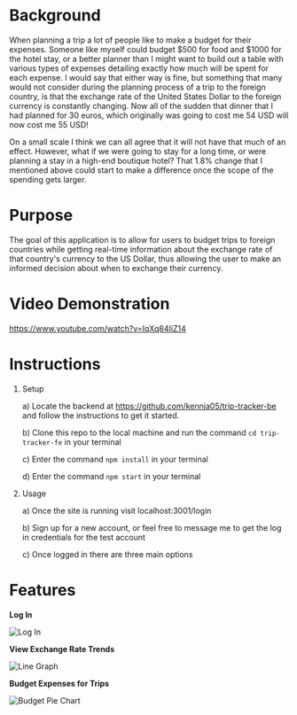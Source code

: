 Background
==========

When planning a trip a lot of people like to make a budget for their expenses. Someone like myself could budget $500 for food and $1000 for the hotel stay, or a better planner than I might want to build out a table with various types of expenses detailing exactly how much will be spent for each expense. I would say that either way is fine, but something that many would not consider during the planning process of a trip to the foreign country, is that the exchange rate of the United States Dollar to the foreign currency is constantly changing. Now all of the sudden that dinner that I had planned for 30 euros, which originally was going to cost me 54 USD will now cost me 55 USD! 

On a small scale I think we can all agree that it will not have that much of an effect. However, what if we were going to stay for a long time, or were planning a stay in a high-end boutique hotel? That 1.8% change that I mentioned above could start to make a difference once the scope of the spending gets larger. 

Purpose
=======

The goal of this application is to allow for users to budget trips to foreign countries while getting real-time information about the exchange rate of that country's currency to the US Dollar, thus allowing the user to make an informed decision about when to exchange their currency.

Video Demonstration
===================

https://www.youtube.com/watch?v=IqXq84IiZ14

Instructions
============

1) Setup
    
    a) Locate the backend at https://github.com/kennja05/trip-tracker-be and follow the instructions to get it started.
    
    b) Clone this repo to the local machine and run the command `cd trip-tracker-fe` in your terminal
    
    c) Enter the command `npm install` in your terminal 
    
    d) Enter the command `npm start` in your terminal
    
2) Usage
    
    a) Once the site is running visit localhost:3001/login
    
    b) Sign up for a new account, or feel free to message me to get the log in credentials for the test account
            
    c) Once logged in there are three main options
        
Features
========

**Log In**

![Log In](https://media.giphy.com/media/lrUWxQV1PVmtcVuZys/giphy.gif)

**View Exchange Rate Trends**

![Line Graph](https://media.giphy.com/media/dyuzM7FK0Mo3qaovDe/giphy.gif)

**Budget Expenses for Trips**

![Budget Pie Chart](https://media.giphy.com/media/Ri7oUAFSWgdv3Uwvry/giphy.gif)
